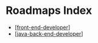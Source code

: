 # Roadmaps Index

* [[front-end-developer]]
* [[java-back-end-developer]]

[//begin]: # "Autogenerated link references for markdown compatibility"
[front-end-developer]: front-end-developer "Front End Developer"
[java-back-end-developer]: java-back-end-developer "Java Back End Developer"
[//end]: # "Autogenerated link references"